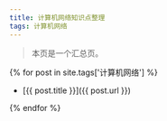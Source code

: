 ```yaml
---
title: 计算机网络知识点整理
tags: 计算机网络
---
```


> 本页是一个汇总页。

{% for post in site.tags['计算机网络'] %}

- [{{ post.title }}]({{ post.url }})

{% endfor %}
